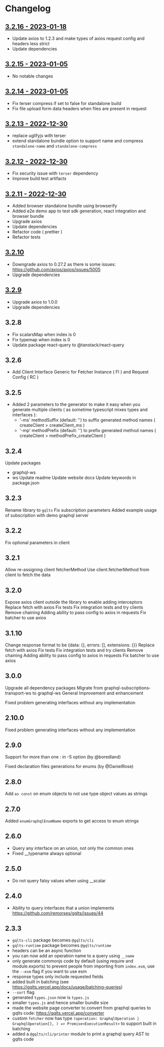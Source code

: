 # Changelog

## [3.2.16 - 2023-01-18](https://github.com/meabed/gqlts/compare/v3.2.14...v3.2.16)
- Update axios to 1.2.3 and make types of axios request config and headers less strict
- Update dependencies

## [3.2.15 - 2023-01-05](https://github.com/meabed/gqlts/compare/v3.2.14...v3.2.15)
- No notable changes

## [3.2.14 - 2023-01-05](https://github.com/meabed/gqlts/compare/v3.2.13...v3.2.14)
- Fix terser compress if set to false for standalone build
- Fix file upload form data headers when files are present in request 

## [3.2.13 - 2022-12-30](https://github.com/meabed/gqlts/compare/v3.2.12...v3.2.13)
- replace uglifyjs with terser
- extend standalone bundle option to support name and compress `standalone-name` and `standalone-compress`

## [3.2.12 - 2022-12-30](https://github.com/meabed/gqlts/compare/v3.2.11...v3.2.12)
- Fix security issue with `terser` dependency
- Improve build test artifacts

## [3.2.11 - 2022-12-30](https://github.com/meabed/gqlts/compare/v3.2.10...v3.2.11)
- Added browser standalone bundle using browserify
- Added e2e demo app to test sdk generation, react integration and browser bundle
- Upgrade axios
- Update dependencies
- Refactor code ( prettier )
- Refactor tests

## [3.2.10](https://github.com/meabed/gqlts/compare/v3.2.9...v3.2.10)
- Downgrade axios to 0.27.2 as there is some issues: https://github.com/axios/axios/issues/5005
- Upgrade dependencies

## [3.2.9](https://github.com/meabed/gqlts/compare/v3.2.8...v3.2.9)
- Upgrade axios to 1.0.0
- Upgrade dependencies

## 3.2.8
- Fix scalarsMap when index is 0
- Fix typemap when index is 0
- Update package react-query to @tanstack/react-query

## 3.2.6
- Add Client Interface Generic for Fetcher Instance ( FI ) and Request Config ( RC )


## 3.2.5
- Added 2 parameters to the generator to make it easy when you generate multiple clients ( as sometime typescript mixes types and interfaces ):
  - '-ms' methodSuffix (default: '') to suffix generated method names ( createClient > createClient_ms )
  - '-mp' methodPrefix (default: '') to prefix generated method names ( createClient > methodPrefix_createClient )

## 3.2.4
Update packages
  - graphql-ws
  - ws
Update readme
Update website docs
Update keywords in package.json

## 3.2.3
Rename library to `gqlts`
Fix subscription parameters
Added example usage of subscription with demo graphql server

## 3.2.2
Fix optional parameters in client 

## 3.2.1
Allow re-assigning client fetcherMethod 
Use client.fetcherMethod from client to fetch the data

## 3.2.0
Expose axios client outside the library to enable adding interceptors
Replace fetch with axios
Fix tests
Fix integration tests and try clients
Remove chaining
Adding ability to pass config to axios in requests
Fix batcher to use axios

## 3.1.10
Change response format to be {data: {}, errors: [], extensions: {}}
Replace fetch with axios
Fix tests
Fix integration tests and try clients
Remove chaining
Adding ability to pass config to axios in requests
Fix batcher to use axios

## 3.0.0
Upgrade all dependency packages
Migrate from graphql-subscriptions-transport-ws to graphql-ws
General Improvement and enhancement

Fixed problem generating interfaces without any implementation
## 2.10.0

Fixed problem generating interfaces without any implementation

## 2.9.0

Support for more than one : in -S option (by @boredland)

Fixed declaration files generations for enums (by @DanielRose)

## 2.8.0

Add `as const` on enum objects to not use type object values as strings

## 2.7.0

Added `enumGraphqlEnumName` exports to get access to enum strings

## 2.6.0

-   Query any interface on an union, not only the common ones
-   Fixed \_\_typename always optional

## 2.5.0

-   Do not query falsy values when using \_\_scalar

## 2.4.0

-   Ability to query interfaces that a union implements https://github.com/remorses/gqlts/issues/44

## 2.3.3

-   `gqlts-cli` package becomes `@gqlts/cli`
-   `gqlts-runtime` package becomes `@gqlts/runtime`
-   headers can be an async function
-   you can now add an operation name to a query using `__name`
-   only generate commonjs code by default (using require and module.exports) to prevent people from importing from `index.esm`, use the `--esm` flag if you want to use esm
-   response types only include requested fields
-   added built in batching (see https://gqlts.vercel.app/docs/usage/batching-queries)
-   `--sort` flag
-   generated `types.json` now is `types.js`
-   smaller `types.js` and hence smaller bundle size
-   made the website page converter to convert from graphql queries to gqlts code: https://gqlts.vercel.app/converter
-   custom `fetcher` now has type `(operation: GraphqlOperation | GraphqlOperation[], ) => Promise<ExecutionResult>` to support built in batching
-   added a `@gqlts/cli/printer` module to print a graphql query AST to gqlts code
